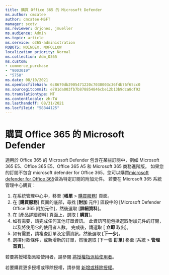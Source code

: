 ```yaml
---
title: 購買 Office 365 的 Microsoft Defender
ms.author: cmcatee
author: cmcatee-MSFT
manager: scotv
ms.reviewer: drjones, jmueller
ms.audience: Admin
ms.topic: article
ms.service: o365-administration
ROBOTS: NOINDEX, NOFOLLOW
localization_priority: Normal
ms.collection: Adm_O365
ms.custom:
- commerce_purchase
- "9003019"
- "5758"
ms.date: 08/10/2021
ms.openlocfilehash: 6c8670db2905471220c7030003c36f4b76f65cc0
ms.sourcegitcommit: e781da003fb7b878854846cbe12b13b9dca8df92
ms.translationtype: MT
ms.contentlocale: zh-TW
ms.lasthandoff: 08/31/2021
ms.locfileid: "58844125"
---
```

# <a name="purchase-microsoft-defender-for-office-365"></a>購買 Office 365 的 Microsoft Defender

適用於 Office 365 的 Microsoft Defender 包含在某些訂閱中，例如 Microsoft 365 E5、Office 365 E5、Office 365 A5 和 Microsoft 365 商務進階版。 如果您的訂閱不包含 microsoft defender for Office 365，您可以購買[microsoft defender for Office 365](https://docs.microsoft.com/microsoft-365/security/office-365-security/office-365-atp)做為特定訂閱的附加元件。 若要在 Microsoft 365 系統管理中心購買：

1. 在系統管理中心中，移至 [**帳單**  >  [購買服務](https://go.microsoft.com/fwlink/p/?linkid=868433)] 頁面。
2. 在 [**購買服務**] 頁面的底部，尋找 [**附加** 元件] 區段中的 [Microsoft Defender Office 365 附加元件]，然後選取 [**詳細資料**]。
3. 在 [產品詳細資料] 頁面上，選取 [ **購買**]。
4. 如有需要，請完成任何其他訂單資訊。 此資訊可能包括選取附加元件的訂閱，以及將使用它的使用者人數。 完成後，請選取 [ **立即** 取出]。
5. 如有需要，請複查訂單及定價資訊，然後選取 **[下一步]**。
6. 選擇付款條件，或新增新的訂單，然後選取 [下一張 **訂單**] 移至 [系統  >  **管理首頁**]。

若要將授權指派給使用者，請參閱 [將授權指派給使用者](https://docs.microsoft.com/microsoft-365/admin/manage/assign-licenses-to-users)。

若要購買更多授權或移除授權，請參閱 [新增或移除授權](https://docs.microsoft.com/microsoft-365/commerce/licenses/buy-licenses#buy-or-remove-licenses-for-your-business-subscription)。